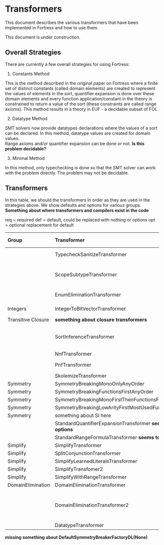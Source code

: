 # Transformers  

This document describes the various transformers that have been implemented in Fortress and how to use them.

This document is under construction.

## Overall Strategies

There are currently a few overall strategies for using Fortress:

1. Constants Method

This is the method described in the original paper on Fortress where a finite set of distinct constants (called domain elements) are created to represent the 
values of elements in the sort, quantifier expansion is done over these domain elements and every function application/constant in the theory is 
constrained to return a value of the sort (these constraints are called range axioms).  This method results in a theory in EUF - a decidable subset of FOL.

2. Datatype Method

SMT solvers now provide datatypes declarations where the values of a sort can be declared.  In this method, datatype values are created for domain values.  
Range axioms and/or quantifier expansion can be done or not.  **Is this problem decidable?**

3. Minimal Method

In this method, only typechecking is done so that the SMT solver can work with the problem directly. The problem may not be decidable.

## Transformers

In this table, we should the transformers in order as they are used in the strategies above.  We show defaults and options for various groups.  
**Something about where transformers and compilers exist in the code**

req = required
def = default, could be replaced with nothing or options
opt = optional replacement for default



| Group | Transformer                                       | Constants (EUF)       | Datatype           | Minimal          |  Description             |
|:--------|:--------------------------------------------------|:---------------- |:-------------------|:-----------------|------------------------- |
| | TypecheckSanitizeTransformer                      |    req           | req               | req              | performs typechecking    |   
| | ScopeSubtypeTransformer                           |    req           | req               | req              | set up predicates for non-exact scopes |
| | EnumEliminationTransformer                        |    req           | req                | req              | Enums become ...         |
| Integers| IntegerToBitVectorTransformer                    |    def           | def                   |                  | Turn integers into BVs   |
| Transitive Closure | **something about closure transformers**| | | | |
| | SortInferenceTransformer                          | def      | def                 |                  | infer sorts for more symmetry breaking        |           
| | NnfTransformer                                    |    req           | def                 |                  |                          |
| | PnfTransformer                                    |    opt              |   opt                |                  | Not yet implemented        |
| | SkolemizeTransformer                              |    req           | def               |                  |         |
|Symmetry | SymmetryBreakingMonoOnlyAnyOrder| | | | |
|Symmetry | SymmetryBreakingFunctionsFirstAnyOrder| | | | |
|Symmetry | SymmetryBreakingMonoFirstThenFunctionsFirstAnyOrder| | | | |
|Symmetry | SymmetryBreakingLowArityFirstMostUsedFunctionFirstOrderFactory| | | | |
|Symmetry | something about SI here| | | | |
| | StandardQuantifierExpansionTransformer **seems to be some options**           |    req           | def                 |                  |         |
| | StandardRangeFormulaTransformer  **seems to be some options**                  |    req           | def                 |                  |         |
| Simplify | SimplifyTransformer                               |    def           | def                 |                  |         |
| Simplify| SplitConjunctionTransformer| | | | |
| Simplify| SimplifyLearnedLiteralsTransformer| | | | |
| Simplify| SimplifyTransfomer2| | | | |
| Simplify| SimplifyWithRangeTransformer| | | | |
| DomainElimination | DomainEliminationTransformer                      |    req           | -                 |                  |         |
| | DomainEliminationTransformer2|    req           | -                 |                  | non-exact scopes by non-distinct constants - to remove       |
| | DatatypeTransformer                               |                  | req            |                  |         |

**missing something about DefaultSymmetryBreakerFactoryDL(None)**

